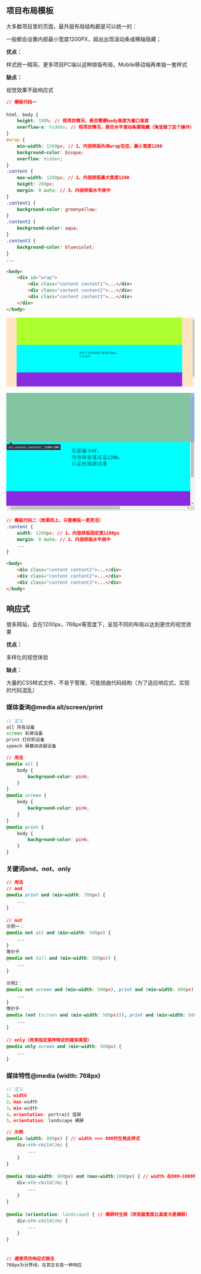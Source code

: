 ## 项目布局模板

大多数项目里的页面，最外层布局结构都是可以统一的：

一般都会设置内部最小宽度1200PX，超出出现滚动条或横轴隐藏；

**优点：**

样式统一精简，更多项目PC端以这种排版布局，Mobile移动端再单独一套样式

**缺点：**

视觉效果不敌响应式

```css
// 模板代码一

html, body {
    height: 100%; // 视项目情况，是否需要body高度为窗口高度
    overflow-x: hidden; // 视项目情况，是否水平滚动条要隐藏（淘宝做了这个操作）
}
#wrap {
    min-width: 1200px; // 1、内容排版外用wrap包住，最小宽度1200
    background-color: bisque;
    overflow: hidden;
}
.content {
    max-width: 1200px; // 2、内容排版最大宽度1200
    height: 200px;
    margin: 0 auto; // 3、内容排版水平居中
}
.content1 {
    background-color: greenyellow;
}
.content2 {
    background-color: aqua;
}
.content3 {
    background-color: blueviolet;
}
...
```

```html
<body>
    <div id="wrap">
        <div class="content content1">...</div>
        <div class="content content2">...</div>
        <div class="content content3">...</div>
    </div>
</body>
```
    
![Alt text](./imgs/22-01.png) 

![Alt text](./imgs/22-02.png) 

```css
// 模板代码二（效果同上，只是模板一更灵活）
.content {
    width: 1200px; // 1、内容排版固定宽1200px
    margin: 0 auto; // 2、内容排版水平居中
    ...
}
```

```html
<body>
    <div class="content content1">...</div>
    <div class="content content2">...</div>
    <div class="content content3">...</div>
</body>
```
    
## 响应式

很多网站，会在1200px，768px等宽度下，呈现不同的布局以达到更优的视觉效果

**优点：**

多样化的视觉体验


**缺点：**

大量的CSS样式文件，不易于管理，可能扭曲代码结构（为了适应响应式，实现的代码混乱）

### 媒体查询@media all/screen/print

```js
// 定义
all 所有设备
screen 彩屏设备
print 打印机设备
speech 屏幕阅读器设备
```

```css
// 用法
@media all {
    body {
        background-color: pink;
    }
}
@media screen {
    body {
        background-color: pink;
    }
}
@media print {
    body {
        background-color: pink;
    }
}
```
    
### 关键词and、not、only

```css
// 用法
// and
@media print and (min-width: 700px) {
    ...
}

// not
示例一：
@media not all and (min-width: 500px) {
    ...
}
等价于
@media not (all and (min-width: 500px)) {
    ...
}

示例2：
@media not screen and (min-width: 500px), print and (min-width: 600px) {
    ...
}
等价于
@media (not (screen and (min-width: 500px))), print and (min-width: 600px) {
    ...
}

// only（用来指定某种特定的媒体类型）
@media only screen and (min-width: 500px) {
    ...
}
```
    
### 媒体特性@media (width: 768px)

```js
// 定义
1、width
2、max-width
3、min-width
4、orientation: portrait 竖屏
5、orientation: landscape 横屏
```

```css
// 示例
@media (width: 800px) { // width === 800时生效此样式
    div:nth-child(2n) {
        ...
    }
}

@media (min-width: 800px) and (max-width:1000px) { // width 在800~1000时生效此样式
    div:nth-child(2n) {
        ...
    }
}

@media (orientation: landscape) { // 横屏时生效（浏览器宽度比高度大是横屏）
    div:nth-child(2n) {
        ...
    }
}


// 通常项目响应式做法
768px为分界线，在其左右各一种响应
```